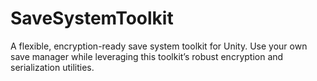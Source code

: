 # SaveSystemToolkit
A flexible, encryption-ready save system toolkit for Unity. Use your own save manager while leveraging this toolkit’s robust encryption and serialization utilities.
